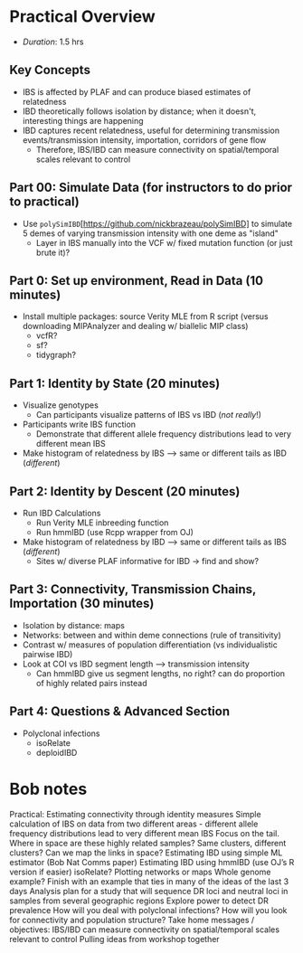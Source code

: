 # Practical Overview
- *Duration*: 1.5 hrs


## Key Concepts
- IBS is affected by PLAF and can produce biased estimates of relatedness
- IBD theoretically follows isolation by distance; when it doesn't, interesting things are happening
- IBD captures recent relatedness, useful for determining transmission events/transmission intensity, importation, corridors of gene flow
  + Therefore, IBS/IBD can measure connectivity on spatial/temporal scales relevant to control

## Part 00: Simulate Data (for instructors to do prior to practical)
- Use `polySimIBD`[https://github.com/nickbrazeau/polySimIBD] to simulate 5 demes of varying transmission intensity with one deme as "island"
    + Layer in IBS manually into the VCF w/ fixed mutation function (or just brute it)?

## Part 0: Set up environment, Read in Data (10 minutes)
- Install multiple packages: source Verity MLE from R script (versus downloading MIPAnalyzer and dealing w/ biallelic MIP class)
  + vcfR?
  + sf?
  + tidygraph?

## Part 1: Identity by State (20 minutes)
- Visualize genotypes
  + Can participants visualize patterns of IBS vs IBD (_not really_!)
- Participants write IBS function
  + Demonstrate that different allele frequency distributions lead to very different mean IBS
- Make histogram of relatedness by IBS --> same or different tails as IBD (_different_)

## Part 2: Identity by Descent (20 minutes)
- Run IBD Calculations
  + Run Verity MLE inbreeding function
  + Run hmmIBD (use Rcpp wrapper from OJ)
- Make histogram of relatedness by IBD --> same or different tails as IBS (_different_)
  + Sites w/ diverse PLAF informative for IBD -> find and show?

## Part 3: Connectivity, Transmission Chains, Importation (30 minutes)
- Isolation by distance: maps
- Networks: between and within deme connections (rule of transitivity)
- Contrast w/ measures of population differentiation (vs individualistic pairwise IBD)
- Look at COI vs IBD segment length --> transmission intensity
  + Can hmmIBD give us segment lengths, no right? can do proportion of highly related pairs instead

## Part 4: Questions & Advanced Section
- Polyclonal infections
  + isoRelate
  + deploidIBD 


# Bob notes
Practical: Estimating connectivity through identity measures
Simple calculation of IBS on data from two different areas - different allele frequency distributions lead to very different mean IBS
Focus on the tail. Where in space are these highly related samples? Same clusters, different clusters? Can we map the links in space?
Estimating IBD using simple ML estimator (Bob Nat Comms paper)
Estimating IBD using
hmmIBD (use OJ’s R version if easier)
isoRelate?
Plotting networks or maps
Whole genome example?
Finish with an example that ties in many of the ideas of the last 3 days
Analysis plan for a study that will sequence DR loci and neutral loci in samples from several geographic regions
Explore power to detect DR prevalence
How will you deal with polyclonal infections?
How will you look for connectivity and population structure?
Take home messages / objectives:
IBS/IBD can measure connectivity on spatial/temporal scales relevant to control
Pulling ideas from workshop together
